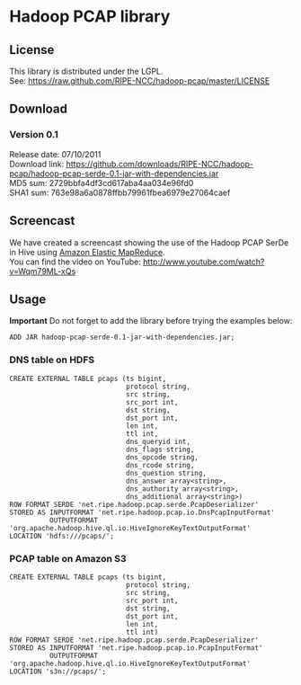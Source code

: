 Hadoop PCAP library
===================

License
-------
This library is distributed under the LGPL.  
See: https://raw.github.com/RIPE-NCC/hadoop-pcap/master/LICENSE


Download
--------

### Version 0.1

Release date: 07/10/2011  
Download link: https://github.com/downloads/RIPE-NCC/hadoop-pcap/hadoop-pcap-serde-0.1-jar-with-dependencies.jar  
MD5 sum: 2729bbfa4df3cd617aba4aa034e96fd0  
SHA1 sum: 763e98a6a0878ffbb79961fbea6979e27064caef


Screencast
----------

We have created a screencast showing the use of the Hadoop PCAP SerDe in Hive using [Amazon Elastic MapReduce](http://aws.amazon.com/elasticmapreduce/).  
You can find the video on YouTube: http://www.youtube.com/watch?v=Wqm79ML-xQs


Usage
-----

**Important** Do not forget to add the library before trying the examples below:

	ADD JAR hadoop-pcap-serde-0.1-jar-with-dependencies.jar;


### DNS table on HDFS

	CREATE EXTERNAL TABLE pcaps (ts bigint,
	                             protocol string,
	                             src string,
	                             src_port int,
	                             dst string,
	                             dst_port int,
	                             len int,
	                             ttl int,
	                             dns_queryid int,
	                             dns_flags string,
	                             dns_opcode string,
	                             dns_rcode string,
	                             dns_question string,
	       	                     dns_answer array<string>,
	                             dns_authority array<string>,
	                             dns_additional array<string>)
	ROW FORMAT SERDE 'net.ripe.hadoop.pcap.serde.PcapDeserializer'
	STORED AS INPUTFORMAT 'net.ripe.hadoop.pcap.io.DnsPcapInputFormat'
	          OUTPUTFORMAT 'org.apache.hadoop.hive.ql.io.HiveIgnoreKeyTextOutputFormat'
	LOCATION 'hdfs:///pcaps/';


### PCAP table on Amazon S3

	CREATE EXTERNAL TABLE pcaps (ts bigint,
	                             protocol string,
	                             src string,
	                             src_port int,
	                             dst string,
	                             dst_port int,
	                             len int,
	                             ttl int)
	ROW FORMAT SERDE 'net.ripe.hadoop.pcap.serde.PcapDeserializer' 
	STORED AS INPUTFORMAT 'net.ripe.hadoop.pcap.io.PcapInputFormat' 
	          OUTPUTFORMAT 'org.apache.hadoop.hive.ql.io.HiveIgnoreKeyTextOutputFormat' 
	LOCATION 's3n://pcaps/';

